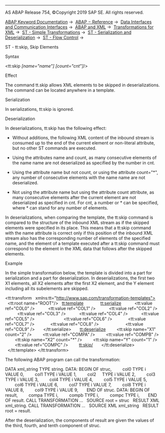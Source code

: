   

* * *

AS ABAP Release 754, ©Copyright 2019 SAP SE. All rights reserved.

[ABAP Keyword Documentation](javascript:call_link\('abenabap.htm'\)) →  [ABAP − Reference](javascript:call_link\('abenabap_reference.htm'\)) →  [Data Interfaces and Communication Interfaces](javascript:call_link\('abenabap_data_communication.htm'\)) →  [ABAP and XML](javascript:call_link\('abenabap_xml.htm'\)) →  [Transformations for XML](javascript:call_link\('abenabap_xml_trafos.htm'\)) →  [ST - Simple Transformations](javascript:call_link\('abenabap_st.htm'\)) →  [ST - Serialization and Deserialization](javascript:call_link\('abenst_serial_deserial.htm'\)) →  [ST - Flow Control](javascript:call_link\('abenst_flow_control.htm'\)) → 

ST - tt:skip, Skip Elements

Syntax

<tt:skip *\[*name="name"*\]* *\[*count="cnt"*\]*/>

Effect

The command tt.skip allows XML elements to be skipped in deserializations. The command can be located anywhere in a template.

Serialization

In serializations, tt:skip is ignored.

Deserialization

In deserializations, tt:skip has the following effect:

-   Without additions, the following XML content of the inbound stream is consumed up to the end of the current element or non-literal attribute, but no other ST commands are executed.

-   Using the attributes name and count, as many consecutive elements of the name name are not deserialized as specified by the number in cnt.

-   Using the attribute name but not count, or using the attribute count="\*", any number of consecutive elements with the name name are not deserialized.

-   Not using the attribute name but using the attribute count attribute, as many consecutive elements after the current element are not deserialized as specified in cnt. For cnt, a number or \* can be specified, where \* can stand for any number of elements.

In deserializations, when comparing the template, the tt:skip command is compared to the structure of the inbound XML stream as if the skipped elements were specified in its place. This means that a tt:skip command with the name attribute is correct only if this position of the inbound XML stream also has the corresponding number of elements of the specified name, and the element of a template executed after a tt:skip command must correspond to the element in the XML data that follows after the skipped elements.

Example

In the simple transformation below, the template is divided into a part for serialization and a part for deserialization. In deserializations, the first two X1 elements, all X2 elements after the first X2 element, and the Y element including all its subelements are skipped.

<tt:transform
  xmlns:tt="http://www.sap.com/transformation-templates">
  <tt:root name="ROOT"/>
  <tt:template>
      <struc tt:ref="ROOT">
      <tt:serialize>
          <X1><tt:value ref="COL0" /></X1>
          <X1><tt:value ref="COL1" /></X1>
          <X1><tt:value ref="COL2" /></X1>
          <X2><tt:value ref="COL3" /></X2>
          <X2><tt:value ref="COL4" /></X2>
          <X2><tt:value ref="COL5" /></X2>
          <Y>
            <X3><tt:value ref="COL6" /></X3>
            <X3><tt:value ref="COL7" /></X3>
            <X3><tt:value ref="COL8" /></X3>
          </Y>
          <X4><tt:value ref="COL9" /></X4>
      </tt:serialize>
      <tt:deserialize>
        <tt:skip name="X1" count="2" />
        <X1><tt:value ref="COMPA" /></X1>
        <X2><tt:value ref="COMPB" /></X2>
        <tt:skip name="X2" count="\*" />
        <tt:skip name="Y" count="1" />
        <X4><tt:value ref="COMPC" /></X4>
        <tt:skip/>
      </tt:deserialize>
    </struc>
  </tt:template>
</tt:transform>

The following ABAP program can call the transformation:

DATA xml\_string TYPE string.
DATA: BEGIN OF struc,
        col0 TYPE i VALUE 0,
        col1 TYPE i VALUE 1,
        col2     TYPE i VALUE 2,
        col3 TYPE i VALUE 3,
        col4 TYPE i VALUE 4,
        col5 TYPE i VALUE 5,
        col6 TYPE i VALUE 6,
        col7 TYPE i VALUE 7,
        col8 TYPE i VALUE 8,
        col9 TYPE i VALUE 9,
      END OF struc.
DATA: BEGIN OF result,
        compa TYPE i,
        compb TYPE i,
        compc TYPE i,
      END OF result.
CALL TRANSFORMATION ...
  SOURCE root = struc
  RESULT XML xml\_string.
CALL TRANSFORMATION ...
  SOURCE XML xml\_string
  RESULT root = result.

After the deserialization, the components of result are given the values of the third, fourth, and tenth component of struc.